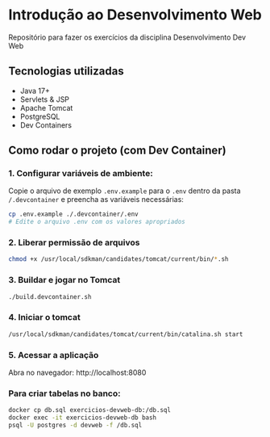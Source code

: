 # Introdução ao Desenvolvimento Web

Repositório para fazer os exercícios da disciplina Desenvolvimento Dev Web

## Tecnologias utilizadas

- Java 17+
- Servlets & JSP
- Apache Tomcat
- PostgreSQL
- Dev Containers

## Como rodar o projeto (com Dev Container)

### 1. Configurar variáveis de ambiente:

Copie o arquivo de exemplo `.env.example` para o `.env` dentro da pasta `/.devcontainer` e preencha as variáveis necessárias:
```bash
cp .env.example ./.devcontainer/.env
# Edite o arquivo .env com os valores apropriados
```

### 2. Liberar permissão de arquivos

```bash
chmod +x /usr/local/sdkman/candidates/tomcat/current/bin/*.sh
```

### 3. Buildar e jogar no Tomcat

```bash
./build.devcontainer.sh
```

### 4. Iniciar o tomcat

```bash
/usr/local/sdkman/candidates/tomcat/current/bin/catalina.sh start
```

### 5. Acessar a aplicação

Abra no navegador: http://localhost:8080

### Para criar tabelas no banco:

```bash
docker cp db.sql exercicios-devweb-db:/db.sql
docker exec -it exercicios-devweb-db bash
psql -U postgres -d devweb -f /db.sql
```
